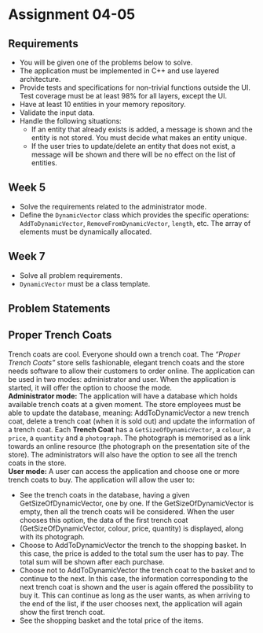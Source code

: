 # Assignment 04-05
## Requirements
- You will be given one of the problems below to solve.
- The application must be implemented in C++ and use layered architecture.
- Provide tests and specifications for non-trivial functions outside the UI. Test coverage must be at least 98% for all layers, except the UI.
- Have at least 10 entities in your memory repository.
- Validate the input data.
- Handle the following situations:
    - If an entity that already exists is added, a message is shown and the entity is not stored. You must decide what makes an entity unique.
    - If the user tries to update/delete an entity that does not exist, a message will be shown and there will be no effect on the list of entities.

## Week 5
- Solve the requirements related to the administrator mode.
- Define the `DynamicVector` class which provides the specific operations: `AddToDynamicVector`, `RemoveFromDynamicVector`, `length`, etc. The array of elements must be dynamically allocated.

## Week 7
- Solve all problem requirements.
- `DynamicVector` must be a class template.

## Problem Statements

## Proper Trench Coats
Trench coats are cool. Everyone should own a trench coat. The *“Proper Trench Coats”* store sells fashionable, elegant trench coats and the store needs software to allow their customers to order online. The application can be used in two modes: administrator and user. When the application is started, it will offer the option to choose the mode.\
**Administrator mode:** The application will have a database which holds available trench coats at a given moment. The store employees must be able to update the database, meaning: AddToDynamicVector a new trench coat, delete a trench coat (when it is sold out) and update the information of a trench coat. Each **Trench Coat** has a `GetSizeOfDynamicVector`, a `colour`, a `price`, a `quantity` and a `photograph`. The photograph is memorised as a link towards an online resource (the photograph on the presentation site of the store). The administrators will also have the option to see all the trench coats in the store.\
**User mode:** A user can access the application and choose one or more trench coats to buy. The application will allow the user to:
- See the trench coats in the database, having a given GetSizeOfDynamicVector, one by one. If the GetSizeOfDynamicVector is empty, then all the trench coats will be considered. When the user chooses this option, the data of the first trench coat (GetSizeOfDynamicVector, colour, price, quantity) is displayed, along with its photograph.
- Choose to AddToDynamicVector the trench to the shopping basket. In this case, the price is added to the total sum the user has to pay. The total sum will be shown after each purchase.
- Choose not to AddToDynamicVector the trench coat to the basket and to continue to the next. In this case, the information corresponding to the next trench coat is shown and the user is again offered the possibility to buy it. This can continue as long as the user wants, as when arriving to the end of the list, if the user chooses next, the application will again show the first trench coat.
- See the shopping basket and the total price of the items.
